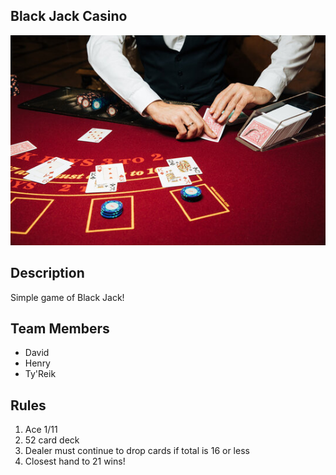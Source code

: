 ## Black Jack Casino
![image](IMG/blackjack.jpg)

## Description
Simple game of Black Jack!

## Team Members

- David
- Henry
- Ty'Reik

## Rules

1. Ace 1/11
2. 52 card deck
3. Dealer must continue to drop cards if total is 16 or less
4. Closest hand to 21 wins! 


